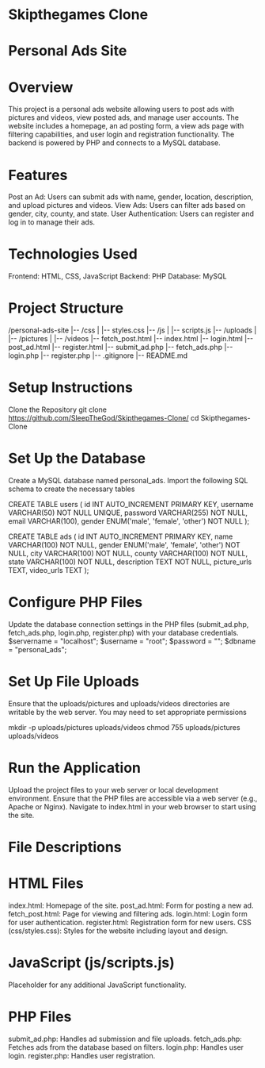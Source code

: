 # Skipthegames Clone
# Personal Ads Site

# Overview
This project is a personal ads website allowing users to post ads with pictures and videos, view posted ads, and manage user accounts. The website includes a homepage, an ad posting form, a view ads page with filtering capabilities, and user login and registration functionality. The backend is powered by PHP and connects to a MySQL database.

# Features
Post an Ad: Users can submit ads with name, gender, location, description, and upload pictures and videos.
View Ads: Users can filter ads based on gender, city, county, and state.
User Authentication: Users can register and log in to manage their ads.

# Technologies Used
Frontend: HTML, CSS, JavaScript
Backend: PHP
Database: MySQL

# Project Structure
/personal-ads-site
|-- /css
|   |-- styles.css
|-- /js
|   |-- scripts.js
|-- /uploads
|   |-- /pictures
|   |-- /videos
|-- fetch_post.html
|-- index.html
|-- login.html
|-- post_ad.html
|-- register.html
|-- submit_ad.php
|-- fetch_ads.php
|-- login.php
|-- register.php
|-- .gitignore
|-- README.md

# Setup Instructions
Clone the Repository
git clone https://github.com/SleepTheGod/Skipthegames-Clone/
cd Skipthegames-Clone

# Set Up the Database
Create a MySQL database named personal_ads.
Import the following SQL schema to create the necessary tables

CREATE TABLE users (
    id INT AUTO_INCREMENT PRIMARY KEY,
    username VARCHAR(50) NOT NULL UNIQUE,
    password VARCHAR(255) NOT NULL,
    email VARCHAR(100),
    gender ENUM('male', 'female', 'other') NOT NULL
);

CREATE TABLE ads (
    id INT AUTO_INCREMENT PRIMARY KEY,
    name VARCHAR(100) NOT NULL,
    gender ENUM('male', 'female', 'other') NOT NULL,
    city VARCHAR(100) NOT NULL,
    county VARCHAR(100) NOT NULL,
    state VARCHAR(100) NOT NULL,
    description TEXT NOT NULL,
    picture_urls TEXT,
    video_urls TEXT
);

# Configure PHP Files
Update the database connection settings in the PHP files (submit_ad.php, fetch_ads.php, login.php, register.php) with your database credentials.
$servername = "localhost";
$username = "root";
$password = "";
$dbname = "personal_ads";

# Set Up File Uploads
Ensure that the uploads/pictures and uploads/videos directories are writable by the web server. You may need to set appropriate permissions

mkdir -p uploads/pictures uploads/videos
chmod 755 uploads/pictures uploads/videos

# Run the Application
Upload the project files to your web server or local development environment.
Ensure that the PHP files are accessible via a web server (e.g., Apache or Nginx).
Navigate to index.html in your web browser to start using the site.

# File Descriptions

# HTML Files
index.html: Homepage of the site.
post_ad.html: Form for posting a new ad.
fetch_post.html: Page for viewing and filtering ads.
login.html: Login form for user authentication.
register.html: Registration form for new users.
CSS (css/styles.css): Styles for the website including layout and design.

# JavaScript (js/scripts.js) 
Placeholder for any additional JavaScript functionality.

# PHP Files
submit_ad.php: Handles ad submission and file uploads.
fetch_ads.php: Fetches ads from the database based on filters.
login.php: Handles user login.
register.php: Handles user registration.
